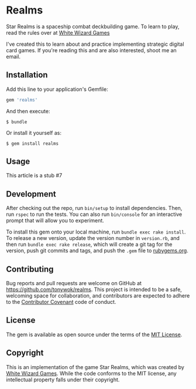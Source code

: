 # Realms

Star Realms is a spaceship combat deckbuilding game. To learn to play, read the rules over at [White Wizard Games](http://www.starrealms.com/learn-to-play/)

I've created this to learn about and practice implementing strategic digital card games. If you're reading this and are also interested, shoot me an email.

## Installation

Add this line to your application's Gemfile:

```ruby
gem 'realms'
```

And then execute:

    $ bundle

Or install it yourself as:

    $ gem install realms

## Usage

This article is a stub #7

## Development

After checking out the repo, run `bin/setup` to install dependencies. Then, run `rspec` to run the tests. You can also run `bin/console` for an interactive prompt that will allow you to experiment.

To install this gem onto your local machine, run `bundle exec rake install`. To release a new version, update the version number in `version.rb`, and then run `bundle exec rake release`, which will create a git tag for the version, push git commits and tags, and push the `.gem` file to [rubygems.org](https://rubygems.org).

## Contributing

Bug reports and pull requests are welcome on GitHub at https://github.com/tonywok/realms. This project is intended to be a safe, welcoming space for collaboration, and contributors are expected to adhere to the [Contributor Covenant](http://contributor-covenant.org) code of conduct.


## License

The gem is available as open source under the terms of the [MIT License](http://opensource.org/licenses/MIT).

## Copyright

This is an implementation of the game Star Realms, which was created by [White Wizard Games](http://www.whitewizardgames.com). While the code conforms to the MIT license, any intellectual property falls under their copyright.
